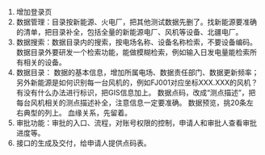 1. 增加登录页
2. 数据管理：目录按新能源、火电厂，把其他测试数据先删了。找新能源要准确的清单，把目录补全，包括全量的新能源电厂、风机等设备、北疆电厂。
3. 数据搜索：数据目录内的搜索，按电场名称、设备名称检索，不要设备编码。数据目录外要研发一个检索功能，能做模糊检索，例如输入日发电量能检索所有相关的设备。
4. 数据目录：
   数据的基本信息，增加所属电场、数据责任部门、数据更新频率；另外新能源是如何识别每一台风机的，例如FJ001对应坐标XXX.XXX的风机？有没有什么办法进行标识，把GIS信息加上。
   数据点码，改成“测点描述”，把每台风机相关的测点描述补全，注意信息一定要准确。
   数据预览，挑20条左右典型的列上。
   血缘关系，先留着。
5. 审批功能：审批的入口、流程，对账号权限的控制，申请人和审批人查看审批进度等。
6. 接口的生成及交付，给申请人提供点码表。
